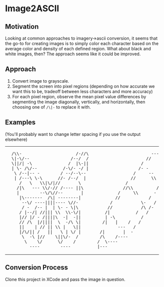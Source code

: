 # Image2ASCII

## Motivation
Looking at common approaches to imagery->ascii conversion, it seems that the go-to for creating images is to simply color each character based on the average color and density of each defined region.  What about black and white images, then?  The approach seems like it could be improved.  

## Approach
1. Convert image to grayscale.  
2. Segment the screen into pixel regions (depending on how accurate we want this to be, tradeoff between less characters and more accuracy)
2. For each pixel region, observe the mean pixel value differences by segmenting the image diagonally, vertically, and horizontally, then choosing one of `/\|-` to replace it with.  

## Examples
(You'll probably want to change letter spacing if you use the output elsewhere)
<table>
  <tr>
    <td>
      <img src="exampleimages/butterfly.png"></img> 
    </td>
    <td>
<pre>/\\-                     /-//\
\|-\/--                /--/  /
\||/| -\              /  |\-||
| \- /\/--          /-\/- -/ |
 \ /--|-- -        / --/--\-- 
 | /---\ \-\      //- /--/  | 
   /   \   \\|\/|//       \   
  /|\   --- \\/-// /---- ||\  
  |        --\/\//--       |  
   |\-------  /\| --------|   
    --\/ ----||||---- \//-    
    / -  /-- |  | \- - \|\    
   / |--/| //||| \\  \\-\/|   
   |// |/ - /||||\  -|  -||   
   // /\  |/||||  \  -/\ \|   
   ||    | // || \\ |   \||   
   |/\/|| /   ||   \ | \/ |   
    \  -\ |//    \||\/-  /    
     \    \/      \/    /     
       ----        ---- </pre>
    </td>
    <td>
      <img src="exampleimages/pencil.jpeg"></img> 
    </td>
    <td>
<pre>                     -----    
                   //    \\   
                 /         \- 
                /- -        \\
              /     --        
             //      \\      /
           /                / 
          //\\         /   /  
        /     \\      -  /    
       //           /   -     
     /           \-   /       
    //           /\ /-        
   /|          /   /          
   | -\          /            
  /|   |    /   /             
        ---   /               
 /|       |  -                
 /\    /----                  
/  \----                      
|--- </pre>
    </td>
  </tr>
  </table>
  
## Conversion Process
Clone this project in XCode and pass the image in question.  

